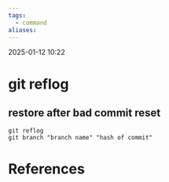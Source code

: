 ```yaml
---
tags:
  - command
aliases:
---
```

2025-01-12 10:22
# git reflog
## restore after bad commit reset
```git
git reflog
git branch "branch name" "hash of commit"
```
# References
